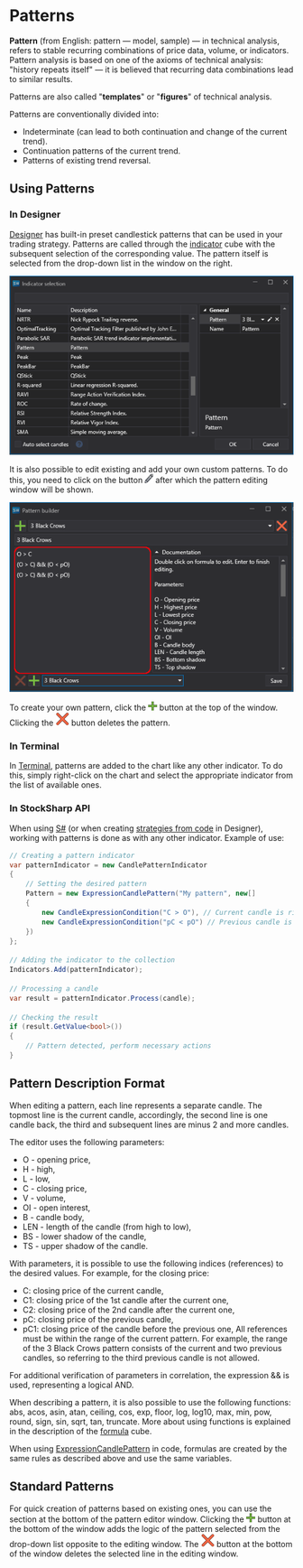 # Patterns

**Pattern** (from English: pattern — model, sample) — in technical analysis, refers to stable recurring combinations of price data, volume, or indicators. Pattern analysis is based on one of the axioms of technical analysis: "history repeats itself" — it is believed that recurring data combinations lead to similar results.

Patterns are also called "**templates**" or "**figures**" of technical analysis.

Patterns are conventionally divided into:

- Indeterminate (can lead to both continuation and change of the current trend).
- Continuation patterns of the current trend.
- Patterns of existing trend reversal.

## Using Patterns

### In Designer

[Designer](../designer.md) has built-in preset candlestick patterns that can be used in your trading strategy. Patterns are called through the [indicator](../designer/strategies/using_visual_designer/elements/common/indicator.md) cube with the subsequent selection of the corresponding value. The pattern itself is selected from the drop-down list in the window on the right.

![IndicatorPatternCommon](../../images/indicatorpatterncommon00.png)

It is also possible to edit existing and add your own custom patterns. To do this, you need to click on the button ![Designer edit button](../../images/designer_creating_repository_of_historical_data_01.png) after which the pattern editing window will be shown.

![IndicatorPatternCommon01](../../images/indicatorpatterncommon01.png)

To create your own pattern, click the ![DesignerPlusButton](../../images/designer_panel_circuits_01_button.png) button at the top of the window. Clicking the ![DesignerDeleteButton](../../images/designer_delete_button.png) button deletes the pattern.

### In Terminal

In [Terminal](../terminal.md), patterns are added to the chart like any other indicator. To do this, simply right-click on the chart and select the appropriate indicator from the list of available ones.

### In StockSharp API

When using [S#](../api.md) (or when creating [strategies from code](../designer/strategies/using_code.md) in Designer), working with patterns is done as with any other indicator. Example of use:

```cs
// Creating a pattern indicator
var patternIndicator = new CandlePatternIndicator
{
    // Setting the desired pattern
    Pattern = new ExpressionCandlePattern("My pattern", new[]
    {
        new CandleExpressionCondition("C > O"), // Current candle is rising
        new CandleExpressionCondition("pC < pO") // Previous candle is falling
    })
};

// Adding the indicator to the collection
Indicators.Add(patternIndicator);

// Processing a candle
var result = patternIndicator.Process(candle);

// Checking the result
if (result.GetValue<bool>())
{
    // Pattern detected, perform necessary actions
}
```

## Pattern Description Format

When editing a pattern, each line represents a separate candle. The topmost line is the current candle, accordingly, the second line is one candle back, the third and subsequent lines are minus 2 and more candles.

The editor uses the following parameters:
- O - opening price,
- H - high,
- L - low,
- C - closing price,
- V - volume,
- OI - open interest,
- B - candle body,
- LEN - length of the candle (from high to low),
- BS - lower shadow of the candle,
- TS - upper shadow of the candle.

With parameters, it is possible to use the following indices (references) to the desired values. For example, for the closing price:
- C: closing price of the current candle,
- C1: closing price of the 1st candle after the current one,
- C2: closing price of the 2nd candle after the current one,
- pC: closing price of the previous candle,
- pC1: closing price of the candle before the previous one,
All references must be within the range of the current pattern. For example, the range of the 3 Black Crows pattern consists of the current and two previous candles, so referring to the third previous candle is not allowed.

For additional verification of parameters in correlation, the expression && is used, representing a logical AND.

When describing a pattern, it is also possible to use the following functions: abs, acos, asin, atan, ceiling, cos, exp, floor, log, log10, max, min, pow, round, sign, sin, sqrt, tan, truncate. More about using functions is explained in the description of the [formula](../designer/strategies/using_visual_designer/elements/common/formula.md) cube.

When using [ExpressionCandlePattern](xref:StockSharp.Algo.Candles.Patterns.ExpressionCandlePattern) in code, formulas are created by the same rules as described above and use the same variables.

## Standard Patterns

For quick creation of patterns based on existing ones, you can use the section at the bottom of the pattern editor window. Clicking the ![DesignerPlusButton](../../images/designer_panel_circuits_01_button.png) button at the bottom of the window adds the logic of the pattern selected from the drop-down list opposite to the editing window. The ![DesignerDeleteButton](../../images/designer_delete_button.png) button at the bottom of the window deletes the selected line in the editing window.